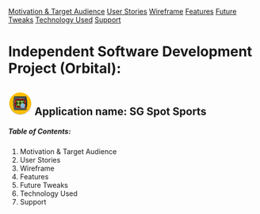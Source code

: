 <!-- Placeholders -->
[Motivation & Target Audience](link)
[User Stories](link)
[Wireframe](link)
[Features](link)
[Future Tweaks](link)
[Technology Used](link)
[Support](link)


# Independent Software Development Project (Orbital):

##  ![App Logo][logo] Application name: SG Spot Sports

[logo]: https://github.com/ajax-yz/SGSpotSports/blob/master/app/src/main/res/mipmap-mdpi/ic_launcher_round.png

##### Table of Contents:
1. Motivation & Target Audience
2. User Stories
3. Wireframe
4. Features
5. Future Tweaks
6. Technology Used
7. Support

##
